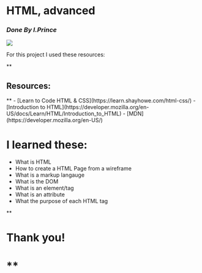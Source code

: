 **<h1>HTML, advanced</h1>**
_<h3>Done By I.Prince</h3>_
<img src="![image](https://github.com/iranziprince01/alu-web-development/assets/116654088/8a8ae1e5-70f8-4fd3-a637-f472836c456a)"><br>
<p>For this project I used these resources:</p>
** <h2>Resources:</h2> **
- [Learn to Code HTML & CSS](https://learn.shayhowe.com/html-css/)
- [Introduction to HTML](https://developer.mozilla.org/en-US/docs/Learn/HTML/Introduction_to_HTML)
- [MDN](https://developer.mozilla.org/en-US/)


# I learned these:
<ul>
  <li>What is HTML</li>
  <li>How to create a HTML Page from a wireframe</li>
  <li>What is a markup langauge</li>
  <li>What is the DOM</li>
  <li>What is an element/tag</li>
  <li>What is an attribute</li>
  <li>What the purpose of each HTML tag</li>
</ul>
** <h1>Thank you!<h1> **
